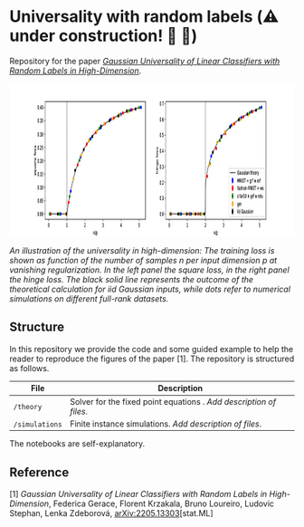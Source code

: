 # Universality with random labels (:warning: under construction! :construction: :construction_worker:)
Repository for the paper [*Gaussian Universality of Linear Classifiers with Random Labels in High-Dimension*](https://arxiv.org/abs/2205.13303). 

<p float="left">
  <img src="https://github.com/IdePHICS/RandomLabelsUniversality/blob/main/Figures/zero_reg.jpeg" height="270" />
</p>

*An illustration of the universality in high-dimension: The training loss is shown as function of the number of samples n per input dimension p at vanishing regularization. In the left panel the square loss, in the right panel the hinge loss. The black solid line represents the
outcome of the theoretical calculation for iid Gaussian inputs, while dots refer to numerical simulations on different full-rank datasets.*

## Structure

In this repository we provide the code and some guided example to help the reader to reproduce the figures of the paper [1]. The repository is structured as follows.

| File                          | Description                                                                                                                                                    |
|-------------------------------|----------------------------------------------------------------------------------------------------------------------------------------------------------------|
| ```/theory``` | Solver for the fixed point equations . *Add description of files*.           |
| ```/simulations``` | Finite instance simulations. *Add description of files*.                                     |

The notebooks are self-explanatory.

## Reference

[1] *Gaussian Universality of Linear Classifiers with Random Labels in High-Dimension*,
Federica Gerace, Florent Krzakala, Bruno Loureiro, Ludovic Stephan, Lenka Zdeborová, [arXiv:2205.13303](https://arxiv.org/abs/2205.13303)[stat.ML]

